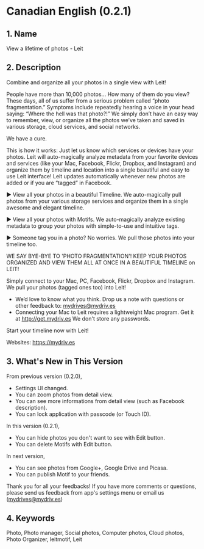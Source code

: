 Canadian English (0.2.1)
========================
## 1. Name
View a lifetime of photos - Leit

## 2. Description
Combine and organize all your photos in a single view with Leit!

People have more than 10,000 photos... How many of them do you view? These days, all of us suffer from a serious problem called “photo fragmentation.” Symptoms include repeatedly hearing a voice in your head saying: “Where the hell was that photo?!” We simply don’t have an easy way to remember, view, or organize all the photos we’ve taken and saved in various storage, cloud services, and social networks.

We have a cure.
    
This is how it works: Just let us know which services or devices have your photos. Leit will auto-magically analyze metadata from your favorite devices and services (like your Mac, Facebook, Flickr, Dropbox, and Instagram) and organize them by timeline and location into a single beautiful and easy to use Leit interface! Leit updates automatically whenever new photos are added or if you are “tagged” in Facebook.

▶ View all your photos in a beautiful Timeline. We auto-magically pull photos from your various storage services and organize them in a single awesome and elegant timeline.

▶ View all your photos with Motifs. We auto-magically analyze existing metadata to group your photos with simple-to-use and intuitive tags.

▶ Someone tag you in a photo? No worries. We pull those photos into your timeline too.

WE SAY BYE-BYE TO 'PHOTO FRAGMENTATION'!  KEEP YOUR PHOTOS ORGANIZED AND VIEW THEM ALL AT ONCE IN A BEAUTIFUL TIMELINE on LEIT! 

Simply connect to your Mac, PC, Facebook, Flickr,  Dropbox and Instagram. We pull your photos (tagged ones too) into Leit!

* We’d love to know what you think. Drop us a note with questions or other feedback to: mydrives@mydriv.es
* Connecting your Mac to Leit requires a lightweight Mac program. Get it at http://get.mydriv.es  We don't store any passwords.

Start your timeline now with Leit!

Websites: https://mydriv.es

## 3. What's New in This Version
From previous version (0.2.0),
- Settings UI changed.
- You can zoom photos from detail view.
- You can see more informations from detail view (such as Facebook description).
- You can lock application with passcode (or Touch ID).

In this version (0.2.1),
- You can hide photos you don't want to see with Edit button.
- You can delete Motifs with Edit button.

In next version, 
- You can see photos from Google+, Google Drive and Picasa.
- You can publish Motif to your friends.

Thank you for all your feedbacks!
If you have more comments or questions, 
please send us feedback from app's settings menu or email us (mydrives@mydriv.es)

## 4. Keywords
Photo, Photo manager, Social photos, Computer photos, Cloud photos, Photo Organizer, leitmotif, Leit
